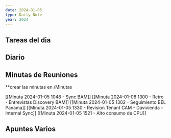 ```yaml
---
date: 2024-01-05
type: Daily Note
year: 2024
---
```


## Tareas del dia

## Diario

## Minutas de Reuniones
**crear las minutas en /Minutas

[[Minuta 2024-01-05 1048 - Sync BAM]]
[[Minuta 2024-01-08 1300 - Retro - Entrevistas Discovery BAM]]
[[Minuta 2024-01-05 1302 - Seguimiento BEL Panama]]
[[Minuta 2024-01-05 1330 - Revision Tenant CAM - Davivienda - Internal Sync]]
[[Minuta 2024-01-05 1521 - Alto consumo de CPU]]



## Apuntes Varios